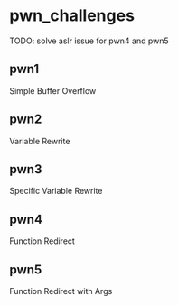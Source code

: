 # pwn_challenges

TODO: solve aslr issue for pwn4 and pwn5

## pwn1

Simple Buffer Overflow

## pwn2

Variable Rewrite

## pwn3

Specific Variable Rewrite

## pwn4

Function Redirect

## pwn5

Function Redirect with Args 
